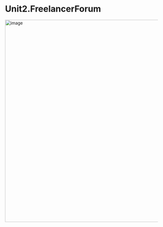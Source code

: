 # Unit2.FreelancerForum
<img width="667" alt="image" src="https://github.com/user-attachments/assets/15b6683b-789f-4109-a557-4ef839fb67e1">
